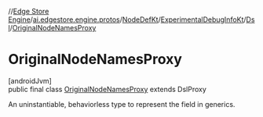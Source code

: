 //[Edge Store Engine](../../../../../../index.md)/[ai.edgestore.engine.protos](../../../../index.md)/[NodeDefKt](../../../index.md)/[ExperimentalDebugInfoKt](../../index.md)/[Dsl](../index.md)/[OriginalNodeNamesProxy](index.md)

# OriginalNodeNamesProxy

[androidJvm]\
public final class [OriginalNodeNamesProxy](index.md) extends DslProxy

An uninstantiable, behaviorless type to represent the field in generics.
